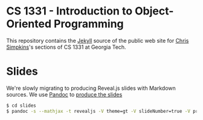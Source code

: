 # CS 1331 - Introduction to Object-Oriented Programming

This repository contains the [Jekyll](http://jekyllrb.com/) source of the public web site for [Chris Simpkins](https://github.com/csimpkins)'s sections of CS 1331 at Georgia Tech.

# Slides

We're slowly migrating to producing Reveal.js slides with Markdown sources. We use [Pandoc](http://pandoc.org/) to  [produce the slides](http://pandoc.org/README.html#producing-slide-shows-with-pandoc)

```sh
$ cd slides
$ pandoc -s --mathjax -t revealjs -V theme=gt -V slideNumber=true -V progress=true -o values-variables.html values-variables.md

```

